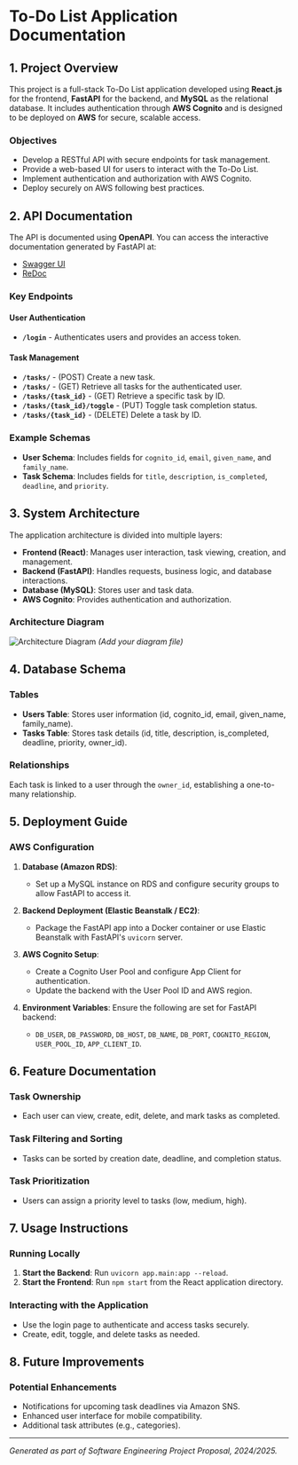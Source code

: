 
# To-Do List Application Documentation

## 1. Project Overview

This project is a full-stack To-Do List application developed using **React.js** for the frontend, **FastAPI** for the backend, 
and **MySQL** as the relational database. It includes authentication through **AWS Cognito** and is designed to be deployed 
on **AWS** for secure, scalable access.

### Objectives
- Develop a RESTful API with secure endpoints for task management.
- Provide a web-based UI for users to interact with the To-Do List.
- Implement authentication and authorization with AWS Cognito.
- Deploy securely on AWS following best practices.

## 2. API Documentation

The API is documented using **OpenAPI**. You can access the interactive documentation generated by FastAPI at:
- [Swagger UI](http://localhost:8000/docs)
- [ReDoc](http://localhost:8000/redoc)

### Key Endpoints

#### User Authentication
- **`/login`** - Authenticates users and provides an access token.

#### Task Management
- **`/tasks/`** - (POST) Create a new task.
- **`/tasks/`** - (GET) Retrieve all tasks for the authenticated user.
- **`/tasks/{task_id}`** - (GET) Retrieve a specific task by ID.
- **`/tasks/{task_id}/toggle`** - (PUT) Toggle task completion status.
- **`/tasks/{task_id}`** - (DELETE) Delete a task by ID.

### Example Schemas
- **User Schema**: Includes fields for `cognito_id`, `email`, `given_name`, and `family_name`.
- **Task Schema**: Includes fields for `title`, `description`, `is_completed`, `deadline`, and `priority`.

## 3. System Architecture

The application architecture is divided into multiple layers:

- **Frontend (React)**: Manages user interaction, task viewing, creation, and management.
- **Backend (FastAPI)**: Handles requests, business logic, and database interactions.
- **Database (MySQL)**: Stores user and task data.
- **AWS Cognito**: Provides authentication and authorization.

### Architecture Diagram
![Architecture Diagram](./architecture-diagram.png) *(Add your diagram file)*

## 4. Database Schema

### Tables
- **Users Table**: Stores user information (id, cognito_id, email, given_name, family_name).
- **Tasks Table**: Stores task details (id, title, description, is_completed, deadline, priority, owner_id).

### Relationships
Each task is linked to a user through the `owner_id`, establishing a one-to-many relationship.

## 5. Deployment Guide

### AWS Configuration
1. **Database (Amazon RDS)**:
   - Set up a MySQL instance on RDS and configure security groups to allow FastAPI to access it.

2. **Backend Deployment (Elastic Beanstalk / EC2)**:
   - Package the FastAPI app into a Docker container or use Elastic Beanstalk with FastAPI's `uvicorn` server.

3. **AWS Cognito Setup**:
   - Create a Cognito User Pool and configure App Client for authentication.
   - Update the backend with the User Pool ID and AWS region.

4. **Environment Variables**: Ensure the following are set for FastAPI backend:
   - `DB_USER`, `DB_PASSWORD`, `DB_HOST`, `DB_NAME`, `DB_PORT`, `COGNITO_REGION`, `USER_POOL_ID`, `APP_CLIENT_ID`.

## 6. Feature Documentation

### Task Ownership
- Each user can view, create, edit, delete, and mark tasks as completed.

### Task Filtering and Sorting
- Tasks can be sorted by creation date, deadline, and completion status.

### Task Prioritization
- Users can assign a priority level to tasks (low, medium, high).

## 7. Usage Instructions

### Running Locally
1. **Start the Backend**: Run `uvicorn app.main:app --reload`.
2. **Start the Frontend**: Run `npm start` from the React application directory.

### Interacting with the Application
- Use the login page to authenticate and access tasks securely.
- Create, edit, toggle, and delete tasks as needed.

## 8. Future Improvements

### Potential Enhancements
- Notifications for upcoming task deadlines via Amazon SNS.
- Enhanced user interface for mobile compatibility.
- Additional task attributes (e.g., categories).

---

*Generated as part of Software Engineering Project Proposal, 2024/2025.*
